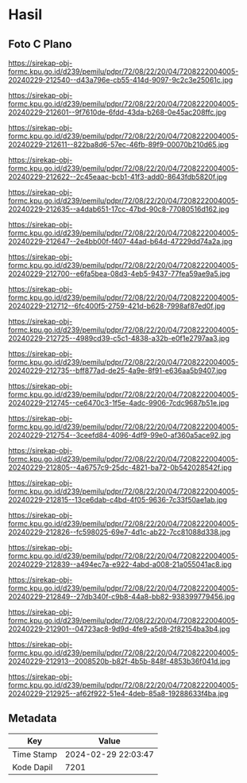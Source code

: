 # Hasil

## Foto C Plano

https://sirekap-obj-formc.kpu.go.id/d239/pemilu/pdpr/72/08/22/20/04/7208222004005-20240229-212540--d43a796e-cb55-414d-9097-9c2c3e25061c.jpg

https://sirekap-obj-formc.kpu.go.id/d239/pemilu/pdpr/72/08/22/20/04/7208222004005-20240229-212601--9f7610de-6fdd-43da-b268-0e45ac208ffc.jpg

https://sirekap-obj-formc.kpu.go.id/d239/pemilu/pdpr/72/08/22/20/04/7208222004005-20240229-212611--822ba8d6-57ec-46fb-89f9-00070b210d65.jpg

https://sirekap-obj-formc.kpu.go.id/d239/pemilu/pdpr/72/08/22/20/04/7208222004005-20240229-212622--2c45eaac-bcb1-41f3-add0-8643fdb5820f.jpg

https://sirekap-obj-formc.kpu.go.id/d239/pemilu/pdpr/72/08/22/20/04/7208222004005-20240229-212635--a4dab651-17cc-47bd-90c8-77080516d162.jpg

https://sirekap-obj-formc.kpu.go.id/d239/pemilu/pdpr/72/08/22/20/04/7208222004005-20240229-212647--2e4bb00f-f407-44ad-b64d-47229dd74a2a.jpg

https://sirekap-obj-formc.kpu.go.id/d239/pemilu/pdpr/72/08/22/20/04/7208222004005-20240229-212700--e6fa5bea-08d3-4eb5-9437-77fea59ae9a5.jpg

https://sirekap-obj-formc.kpu.go.id/d239/pemilu/pdpr/72/08/22/20/04/7208222004005-20240229-212712--6fc400f5-2759-421d-b628-7998af87ed0f.jpg

https://sirekap-obj-formc.kpu.go.id/d239/pemilu/pdpr/72/08/22/20/04/7208222004005-20240229-212725--4989cd39-c5c1-4838-a32b-e0f1e2797aa3.jpg

https://sirekap-obj-formc.kpu.go.id/d239/pemilu/pdpr/72/08/22/20/04/7208222004005-20240229-212735--bff877ad-de25-4a9e-8f91-e636aa5b9407.jpg

https://sirekap-obj-formc.kpu.go.id/d239/pemilu/pdpr/72/08/22/20/04/7208222004005-20240229-212745--ce6470c3-1f5e-4adc-9906-7cdc9687b51e.jpg

https://sirekap-obj-formc.kpu.go.id/d239/pemilu/pdpr/72/08/22/20/04/7208222004005-20240229-212754--3ceefd84-4096-4df9-99e0-af360a5ace92.jpg

https://sirekap-obj-formc.kpu.go.id/d239/pemilu/pdpr/72/08/22/20/04/7208222004005-20240229-212805--4a6757c9-25dc-4821-ba72-0b542028542f.jpg

https://sirekap-obj-formc.kpu.go.id/d239/pemilu/pdpr/72/08/22/20/04/7208222004005-20240229-212815--13ce6dab-c4bd-4f05-9636-7c33f50ae1ab.jpg

https://sirekap-obj-formc.kpu.go.id/d239/pemilu/pdpr/72/08/22/20/04/7208222004005-20240229-212826--fc598025-69e7-4d1c-ab22-7cc81088d338.jpg

https://sirekap-obj-formc.kpu.go.id/d239/pemilu/pdpr/72/08/22/20/04/7208222004005-20240229-212839--a494ec7a-e922-4abd-a008-21a055041ac8.jpg

https://sirekap-obj-formc.kpu.go.id/d239/pemilu/pdpr/72/08/22/20/04/7208222004005-20240229-212849--27db340f-c9b8-44a8-bb82-938399779456.jpg

https://sirekap-obj-formc.kpu.go.id/d239/pemilu/pdpr/72/08/22/20/04/7208222004005-20240229-212901--04723ac8-9d9d-4fe9-a5d8-2f82154ba3b4.jpg

https://sirekap-obj-formc.kpu.go.id/d239/pemilu/pdpr/72/08/22/20/04/7208222004005-20240229-212913--2008520b-b82f-4b5b-848f-4853b36f041d.jpg

https://sirekap-obj-formc.kpu.go.id/d239/pemilu/pdpr/72/08/22/20/04/7208222004005-20240229-212925--af62f922-51e4-4deb-85a8-19288633f4ba.jpg


## Metadata

| Key        | Value               |
| ---------- | ------------------- |
| Time Stamp | 2024-02-29 22:03:47 |
| Kode Dapil | 7201                |



